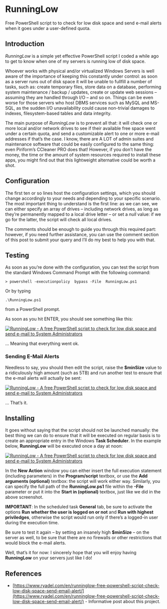 # RunningLow
Free PowerShell script to to check for low disk space and send e-mail alerts when it goes under a user-defined quota.

## Introduction
_RunningLow_ is a simple yet effective PowerShell script I coded a while ago to get to know when one of my servers is running low of disk space.

Whoever works with physical and/or virtualized Windows Servers is well aware of the importance of keeping this constantly under control: as soon as a server runs out of disk space it will be unable to fullfill a number of tasks, such as: create temporary files, store data on a database, performing system maintenance / backup / updates, create or update web sessions – assuming they are handled through I/O – and so on. Things can be even worse for those servers who host DBMS services such as MySQL and MS-SQL, as the sudden I/O unavailability could cause non-trivial damages to indexes, filesystem-based tables and data integrity.
 
The main purpose of _RunningLow_ is to prevent all that: it will check one or more local and/or network drives to see if their available free space went under a certain quota, and send a customizable alert to one or more e-mail addresses if that’s the case. I know, there are A LOT of admin suites and maintenance software that could be easily configured to the same thing: even Piriform’s CCleaner PRO does that! However, if you don’t have the money, the time or the amount of system resources required to install these apps, you might find out that this lightweight alternative could be worth a shot.

## Configuration

The first ten or so lines host the configuration settings, which you should change accordingly to your needs and depending to your specific scenario. The most important thing to understand is the first line: as we can see, we can either specify an array of drives – including network drives, as long as they’re permanently mapped to a local drive letter – or set a  _null_  value: if we go for the latter, the script will check all local drives.

The comments should be enough to guide you through this required part: however, if you need further assistance, you can use the comment section of this post to submit your query and I’ll do my best to help you with that.

## Testing

As soon as you’re done with the configuration, you can test the script from the standard Windows Command Prompt with the following command:

    > powershell -executionpolicy  bypass -File  RunningLow.ps1

Or by typing

    .\RunningLow.ps1  
    
from a PowerShell prompt.

As soon as you hit ENTER, you should see something like this:

[![RunningLow - A free PowerShell script to check for low disk space and send e-mail to System Administrators](https://i1.wp.com/www.ryadel.com/wp-content/uploads/2017/08/runninglow-powershell-script-disk-space-check.png?resize=710%2C299)](https://i1.wp.com/www.ryadel.com/wp-content/uploads/2017/08/runninglow-powershell-script-disk-space-check.png)

… Meaning that everything went ok.

### Sending E-Mail Alerts

Needless to say, you should then edit the script, raise the  **$minSize** value to a ridiculously high amount (such as 5TB) and run another test to ensure that the e-mail alerts will actually be sent:

[![RunningLow - A free PowerShell script to check for low disk space and send e-mail to System Administrators](https://i0.wp.com/www.ryadel.com/wp-content/uploads/2017/08/runninglow-powershell-script-disk-space-check-02.png?resize=710%2C274)](https://i0.wp.com/www.ryadel.com/wp-content/uploads/2017/08/runninglow-powershell-script-disk-space-check-02.png)

… That’s it.

## Installing

It goes without saying that the script should not be launched manually: the best thing we can do to ensure that it will be executed on regular basis is to create an appropriate entry in the Windows  **Task Scheduler**. In the example below,  **RunningLow**  will be executed once a day at noon:

[![RunningLow - A free PowerShell script to check for low disk space and send e-mail to System Administrators](https://i1.wp.com/www.ryadel.com/wp-content/uploads/2017/08/runninglow-task-scheduler-12-once-day-879x1024.png?resize=648%2C755)](https://i2.wp.com/www.ryadel.com/wp-content/uploads/2017/08/runninglow-task-scheduler-12-once-day.png)

In the  **New Action**  window you can either insert the full execution statement (including parameters) in the  **Program/script**  textbox, or use the  **Add arguments (optional)** textbox: the script will work either way. Similarly, you can specify the full path of the **RunningLow.ps1** file within the  **-File**  parameter or put it into the  **Start in (optional)**  textbox, just like we did in the above screenshot.

**IMPORTANT**: In the scheduled task  **General**  tab, be sure to activate the options **Run whether the user is logged on or not** and **Run with highest priviledges**, otherwise the script would run only if there’s a logged-in user during the execution time.

Be sure to test it again – by setting an insanely high  **$minSize** – on the server as well, to be sure that there are no firewalls or other restrictions that would block the e-mail alerts.

Well, that’s it for now: I sincerely hope that you will enjoy having **RunningLow** on your servers just like I do!

## References
 - [https://www.ryadel.com/en/runninglow-free-powershell-script-check-low-disk-space-send-email-alert/](https://www.ryadel.com/en/runninglow-free-powershell-script-check-low-disk-space-send-email-alert/) - Informative post about this project.
